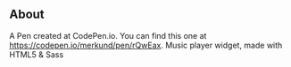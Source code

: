 ## About
A Pen created at CodePen.io. You can find this one at https://codepen.io/merkund/pen/rQwEax.
Music player widget, made with HTML5 & Sass
